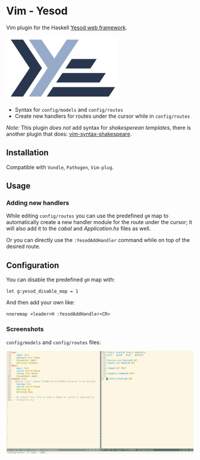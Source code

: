 # Vim - Yesod

Vim plugin for the Haskell [Yesod web framework](http://www.yesodweb.com/).

![Yesod](yesod_logo.png)


* Syntax for `config/models` and `config/routes`
* Create new handlers for routes under the cursor while in `config/routes`

*Note:* This plugin *does not* add syntax for *shakesperean templates*, there is
another plugin that does:
[vim-syntax-shakespeare](https://github.com/pbrisbin/vim-syntax-shakespeare).


## Installation

Compatible with `Vundle`, `Pathogen`, `Vim-plug`.


## Usage

### Adding new handlers

While editing `config/routes` you can use the predefined `gH` map to
automatically create a new handler module for the route under the cursor; it
will also add it to the *cabal* and *Application.hs* files as well.

Or you can directly use the `:YesodAddHandler` command while on top of the
desired route.


## Configuration

You can disable the predefined `gH` map with:

    let g:yesod_disable_map = 1

And then add your own like:

    nnoremap <leader>H :YesodAddHandler<CR>


### Screenshots

`config/models` and `config/routes` files:

![Screenshot](screenshot.png)
